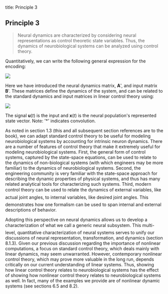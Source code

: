 title: Principle 3

## Principle 3

> Neural dynamics are characterized by considering neural representations as
control theoretic state variables. Thus, the dynamics of neurobiological
systems can be analyzed using control theory.

Quantitatively, we can write the following general expression for the
encoding:

![](/files/eqn5.gif)

Here we have introduced the neural dynamics matrix, **A**', and input matrix
**B**'. These matrices define the dynamics of the system, and can be related
to the standard dynamics and input matrices in linear control theory using:

![](/files/eqn6.gif)

The signal **u**(_t_) is the input and **x**(_t_) is the neural population's
represented state vector. Note: '*' indicates convolution.

As noted in section 1.3 (this and all subsequent section references are to the
book), we can adapt standard control theory to be useful for modeling
neurobiological systems by accounting for intrinsic neuron dynamics. There are
a number of features of control theory that make it extremely useful for
modeling neurobiological systems. First, the general form of control systems,
captured by the state-space equations, can be used to relate to the dynamics
of non-biological systems (with which engineers may be more familiar) to the
dynamics of neurobiological systems. Second, the engineering community is very
familiar with the state-space approach for describing the dynamic properties
of physical systems, and thus has many related analytical tools for
characterizing such systems. Third, modern control theory can be used to
relate the dynamics of external variables, like actual joint angles, to
internal variables, like desired joint angles. This demonstrates how one
formalism can be used to span internal and external descriptions of behavior.

Adopting this perspective on neural dynamics allows us to develop a
characterization of what we call a generic neural subsystem. This multi-
level, quantitative characterization of neural systems serves to unify our
discussions of neural representation, transformation, and dynamics (section
8.1.3). Given our previous discussion regarding the importance of nonlinear
computations, a focus on standard control theory, which deals mainly with
linear dynamics, may seem unwarranted. However, contemporary nonlinear control
theory, which may prove more valuable in the long run, depends critically on
our current understanding of linear systems. Thus, showing how linear control
theory relates to neurobiological systems has the effect of showing how
nonlinear control theory relates to neurobiological systems as well. In fact,
many of the examples we provide are of nonlinear dynamic systems (see sections
6.5 and 8.2).
